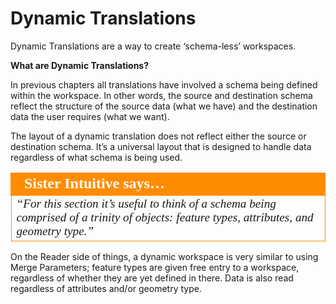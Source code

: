 # Dynamic Translations

Dynamic Translations are a way to create ‘schema-less’ workspaces.

**What are Dynamic Translations?**

In previous chapters all translations have involved a schema being defined within the workspace. In other words, the source and destination schema reflect the structure of the source data (what we have) and the destination data the user requires (what we want).

The layout of a dynamic translation does not reflect either the source or destination schema. It’s a universal layout that is designed to handle data regardless of what schema is being used.

<table style="border-spacing: 0px">
<tr>
<td style="vertical-align:middle;background-color:darkorange;border: 2px solid darkorange">
<i class="fa fa-quote-left fa-lg fa-pull-left fa-fw" style="color:white;padding-right: 12px;vertical-align:text-top"></i>
<span style="color:white;font-size:x-large;font-weight: bold;font-family:serif">Sister Intuitive says…</span>
</td>
</tr>

<tr>
<td style="border: 1px solid darkorange">
<span style="font-family:serif; font-style:italic; font-size:larger">
“For this section it’s useful to think of a schema being comprised of a
trinity of objects: feature types, attributes, and geometry type.”
</span>
</td>
</tr>
</table>

On the Reader side of things, a dynamic workspace is very similar to using Merge Parameters; feature types are given free entry to a workspace, regardless of whether they are yet defined in there.
Data is also read regardless of attributes and/or geometry type.